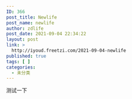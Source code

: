 ```yaml
---
ID: 366
post_title: Newlife
post_name: newlife
author: zdlife
post_date: 2021-09-04 22:34:22
layout: post
link: >
  http://iyoud.freetzi.com/2021-09-04-newlife
published: true
tags: [ ]
categories:
  - 未分类
---
```

<!-- wp:paragraph -->

测试一下

<!-- /wp:paragraph -->